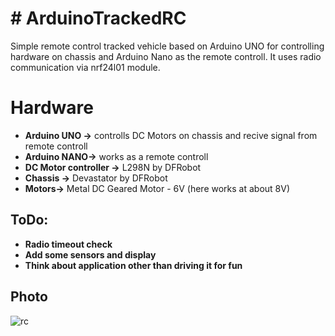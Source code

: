 ﻿# # ArduinoTrackedRC

Simple remote control tracked vehicle based on Arduino UNO for controlling hardware on chassis and Arduino Nano as the remote controll. It uses radio communication via nrf24l01 module.

# Hardware

 - **Arduino UNO ->** controlls DC Motors on chassis and recive signal from remote controll
 - **Arduino NANO->** works as a remote controll
 - **DC Motor controller ->** L298N by DFRobot  
 - **Chassis ->** Devastator by DFRobot
 - **Motors->** Metal DC Geared Motor - 6V (here works at about 8V) 

## ToDo:

 - **Radio timeout check**
 - **Add some sensors and display**
 - **Think about application other than driving it for fun**
## Photo
![rc](https://user-images.githubusercontent.com/35179220/228341906-3e3406bb-160c-4f12-914f-38e27e7c72c4.jpg)
